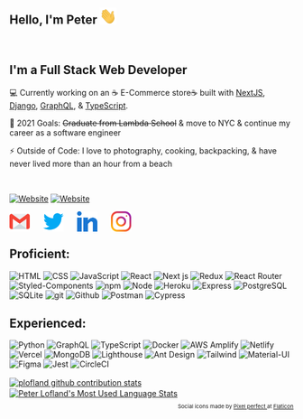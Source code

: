 ## Hello, I'm Peter <img src="./assets/wave.gif" width="30px">

<br>

## I'm a Full Stack Web Developer

💻 Currently working on an ☕️ E-Commerce store☕️ built with [NextJS](https://nextjs.org/), [Django](https://www.djangoproject.com/), [GraphQL](https://graphql.org/), & [TypeScript](https://www.typescriptlang.org/).

🥅 2021 Goals: ~~Graduate from Lambda School~~ & move to NYC & continue my career as a software engineer

⚡ Outside of Code: I love to photography, cooking, backpacking, & have never lived more than an hour from a beach

<br>

[![Website](https://img.shields.io/website?label=portfolio&style=for-the-badge&url=https%3A%2F%2Fpeterlofland.com/)](https://peterlofland.com)
[![Website](https://img.shields.io/website?label=resume&style=for-the-badge&url=https%3A%2F%2Fdocs.google.com/document/d/1pFfp71AN5CcOXJOPLCCxcAPnkYM6qA-hiIY1qB2KipY/edit?usp=sharing)](https://docs.google.com/document/d/1pFfp71AN5CcOXJOPLCCxcAPnkYM6qA-hiIY1qB2KipY/edit?usp=sharing)

<!-- Contact Information -->
<!-- ## Connect me: -->

[<img align="left" style="margin-right: 1.5rem" alt="Gmail" width="36px" src="assets\gmail.svg" />][gmail]

[<img align="left" style="margin-right: 1.5rem" alt="Twitter" width="36px" src="assets\013-twitter-1.svg" />][twitter]

[<img align="left" style="margin-right: 1.5rem" alt="LinkedIn" width="36px" src="assets\031-linkedin.svg" />][linkedin]

[<img align="left" style="margin-right: 1.5rem" alt="Instagram" width="36px" src="assets\034-instagram.svg" />][instagram]

<br>
<br>

<!-- Skill Badges -->

## Proficient:

![HTML](https://img.shields.io/badge/HTML-2E3440?style=for-the-badge&logo=html5)
![CSS](https://img.shields.io/badge/CSS-2E3440?style=for-the-badge&logo=css3)
![JavaScript](https://img.shields.io/badge/JavaScript-2E3440?style=for-the-badge&logo=javascript)
![React](https://img.shields.io/badge/React-2E3440?style=for-the-badge&logo=react)
![Next js](https://img.shields.io/badge/Next%20js-2E3440?style=for-the-badge&logo=nextdotjs)
![Redux](https://img.shields.io/badge/Redux-2E3440?style=for-the-badge&logo=redux)
![React Router](https://img.shields.io/badge/React%20Router-2E3440?style=for-the-badge&logo=react%20router)
![Styled-Components](https://img.shields.io/badge/Styled%20Components-2E3440?style=for-the-badge&logo=styled-components)
![npm](https://img.shields.io/badge/npm-2E3440?style=for-the-badge&logo=npm)
![Node](https://img.shields.io/badge/Node-2E3440?style=for-the-badge&logo=nodedotjs)
![Heroku](https://img.shields.io/badge/Heroku-2E3440?style=for-the-badge&logo=heroku)
![Express](https://img.shields.io/badge/Express-2E3440?style=for-the-badge&logo=express)
![PostgreSQL](https://img.shields.io/badge/PostgreSQL-2E3440?style=for-the-badge&logo=postgresql)
![SQLite](https://img.shields.io/badge/SQLite-2E3440?style=for-the-badge&logo=sqlite)
![git](https://img.shields.io/badge/git-2E3440?style=for-the-badge&logo=git)
![Github](https://img.shields.io/badge/GitHub-2E3440?style=for-the-badge&logo=github)
![Postman](https://img.shields.io/badge/Postman-2E3440?style=for-the-badge&logo=Postman)
![Cypress](https://img.shields.io/badge/Cypress-2E3440?style=for-the-badge&logo=cypress)

## Experienced:

![Python](https://img.shields.io/badge/Python-2E3440?style=for-the-badge&logo=python)
![GraphQL](https://img.shields.io/badge/GraphQL-2E3440?style=for-the-badge&logo=graphql)
![TypeScript](https://img.shields.io/badge/TypeScript-2E3440?style=for-the-badge&logo=typescript)
![Docker](https://img.shields.io/badge/Docker-2E3440?style=for-the-badge&logo=docker)
![AWS Amplify](https://img.shields.io/badge/Amplify-2E3440?style=for-the-badge&logo=aws%20amplify)
![Netlify](https://img.shields.io/badge/Netlify-2E3440?style=for-the-badge&logo=netlify)
![Vercel](https://img.shields.io/badge/Vercel-2E3440?style=for-the-badge&logo=vercel)
![MongoDB](https://img.shields.io/badge/MongoDB-2E3440?style=for-the-badge&logo=mongodb)
![Lighthouse](https://img.shields.io/badge/Lighthouse-2E3440?style=for-the-badge&logo=lighthouse)
![Ant Design](https://img.shields.io/badge/Ant%20Design-2E3440?style=for-the-badge&logo=ant%20design)
![Tailwind](https://img.shields.io/badge/Tailwind%20CSS-2E3440?style=for-the-badge&logo=tailwind%20css)
![Material-UI](https://img.shields.io/badge/Material%20UI-2E3440?style=for-the-badge&logo=material-ui)
![Figma](https://img.shields.io/badge/Figma-2E3440?style=for-the-badge&logo=figma)
![Jest](https://img.shields.io/badge/Jest-2E3440?style=for-the-badge&logo=jest)
![CircleCI](https://img.shields.io/badge/CircleCI-2E3440?style=for-the-badge&logo=circleci)

<!-- GitHub Stats -->
<!-- backgroundColor #151422 -->

<a href="https://github.com/plofland/plofland">
  <img 
    align="center"
    src="https://github-readme-stats.vercel.app/api?username=plofland&show_icons=true&locale=en&&theme=tokyonight&&layout=compact&hide_border=true&count_private=true&line_height=27&border_radius=false" 
    alt="plofland github contribution stats"
  />
</a>
<a href="https://github.com/plofland/plofland">
  <img 
    align="center" 
    src="https://github-readme-stats.vercel.app/api/top-langs/?username=plofland&hide_border=true&border_radius=false&hide=java,html,tex&theme=tokyonight&langs_count=3" 
    alt="Peter Lofland's Most Used Language Stats"
  />
</a>


<!-- Social Icons Attribute -->
<p align="right" style="font-size: .6rem">
  Social icons made by 
    <a href="https://www.flaticon.com/authors/pixel-perfect">
      Pixel perfect
    </a> 
  at 
    <a href="https://www.flaticon.com/">
      Flaticon
    </a>
</p>

[website]: https://personal-portfolio-cyan.vercel.app/
[twitter]: https://twitter.com/PeterLofland
[instagram]: https://www.instagram.com/peterlofland/
[linkedin]: https://www.linkedin.com/in/peter-lofland/
[gmail]: https://mail.google.com/mail/?view=cm&fs=1&to=ploflan@gmail.com&su=SUBJECT&body=BODY
[portfolio]: https://peterlofland.com/
[resume]: https://docs.google.com/document/d/1pFfp71AN5CcOXJOPLCCxcAPnkYM6qA-hiIY1qB2KipY/edit?usp=sharing
